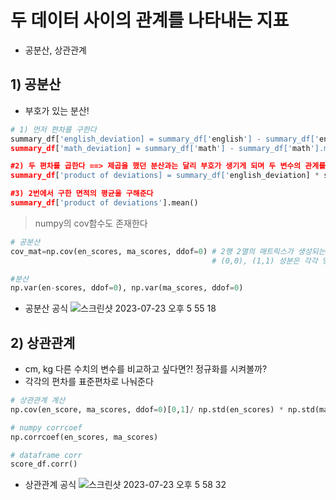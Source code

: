 # 두 데이터 사이의 관계를 나타내는 지표 
- 공분산, 상관관계

  
## 1) 공분산 
- 부호가 있는 분산! 

```python
# 1) 먼저 편차를 구한다
summary_df['english_deviation] = summary_df['english'] - summary_df['english'].mean()
summary_df['math_deviation] = summary_df['math'] - summary_df['math'].mean()

#2) 두 편차를 곱한다 ==> 제곱을 했던 분산과는 달리 부호가 생기게 되며 두 변수의 관계를 정의할 수 있게된다!
summary_df['product of deviations] = summary_df['english_deviation] * summary_df['math_deviation]

#3) 2번에서 구한 면적의 평균을 구해준다
summary_df['product of deviations'].mean()
```
> numpy의 cov함수도 존재한다


```python
# 공분산
cov_mat=np.cov(en_scores, ma_scores, ddof=0) # 2행 2열의 매트릭스가 생성되는데 (0,1), (1,0)값 공분산이 되며,
                                             # (0,0), (1,1) 성분은 각각 영어의 분산, 수학의 분산이 된다.

#분산
np.var(en-scores, ddof=0), np.var(ma_scores, ddof=0)
```


- 공분산 공식
  ![스크린샷 2023-07-23 오후 5 55 18](https://github.com/hozyhozy/Statistics/assets/123252821/f790eab8-d438-4be5-a072-bf0a079b58c2)


## 2) 상관관계
- cm, kg 다른 수치의 변수를 비교하고 싶다면?! 정규화를 시켜볼까?
- 각각의 편차를 표준편차로 나눠준다

  
```python
# 상관관계 계산
np.cov(en_score, ma_scores, ddof=0)[0,1]/ np.std(en_scores) * np.std(ma_scores)

# numpy corrcoef
np.corrcoef(en_scores, ma_scores)

# dataframe corr
score_df.corr()
```


- 상관관계 공식
  ![스크린샷 2023-07-23 오후 5 58 32](https://github.com/hozyhozy/Statistics/assets/123252821/b20ddbe8-aca8-4708-809f-bf7d800ae375)

  
